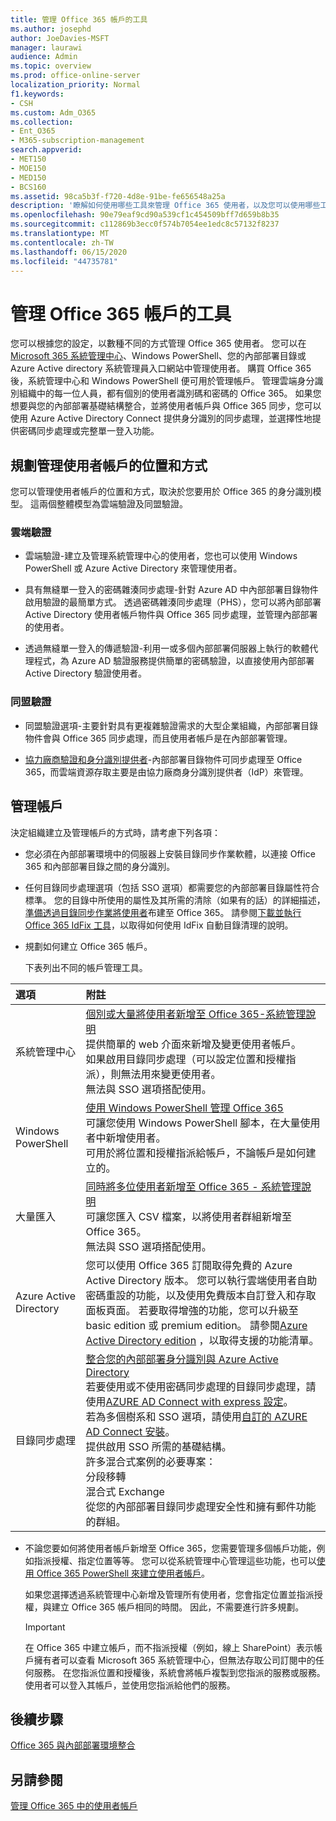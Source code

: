 ```yaml
---
title: 管理 Office 365 帳戶的工具
ms.author: josephd
author: JoeDavies-MSFT
manager: laurawi
audience: Admin
ms.topic: overview
ms.prod: office-online-server
localization_priority: Normal
f1.keywords:
- CSH
ms.custom: Adm_O365
ms.collection:
- Ent_O365
- M365-subscription-management
search.appverid:
- MET150
- MOE150
- MED150
- BCS160
ms.assetid: 98ca5b3f-f720-4d8e-91be-fe656548a25a
description: '瞭解如何使用哪些工具來管理 Office 365 使用者，以及您可以使用哪些工具，取決於您管理使用者身分識別的方式。 '
ms.openlocfilehash: 90e79eaf9cd90a539cf1c454509bff7d659b8b35
ms.sourcegitcommit: c112869b3ecc0f574b7054ee1edc8c57132f8237
ms.translationtype: MT
ms.contentlocale: zh-TW
ms.lasthandoff: 06/15/2020
ms.locfileid: "44735781"
---
```

# <a name="tools-to-manage-office-365-accounts"></a>管理 Office 365 帳戶的工具

您可以根據您的設定，以數種不同的方式管理 Office 365 使用者。 您可以在[Microsoft 365 系統管理中心](https://admin.microsoft.com)、Windows PowerShell、您的內部部署目錄或 Azure Active directory 系統管理員入口網站中管理使用者。 購買 Office 365 後，系統管理中心和 Windows PowerShell 便可用於管理帳戶。 管理雲端身分識別組織中的每一位人員，都有個別的使用者識別碼和密碼的 Office 365。 如果您想要與您的內部部署基礎結構整合，並將使用者帳戶與 Office 365 同步，您可以使用 Azure Active Directory Connect 提供身分識別的同步處理，並選擇性地提供密碼同步處理或完整單一登入功能。
  
## <a name="plan-for-where-and-how-you-will-manage-your-user-accounts"></a>規劃管理使用者帳戶的位置和方式

您可以管理使用者帳戶的位置和方式，取決於您要用於 Office 365 的身分識別模型。 這兩個整體模型為雲端驗證及同盟驗證。
  
### <a name="cloud-authentication"></a>雲端驗證

- 雲端驗證-建立及管理系統管理中心的使用者，您也可以使用 Windows PowerShell 或 Azure Active Directory 來管理使用者。 
    
- 具有無縫單一登入的密碼雜湊同步處理-針對 Azure AD 中內部部署目錄物件啟用驗證的最簡單方式。 透過密碼雜湊同步處理（PHS），您可以將內部部署 Active Directory 使用者帳戶物件與 Office 365 同步處理，並管理內部部署的使用者。 
    
- 透過無縫單一登入的傳遞驗證-利用一或多個內部部署伺服器上執行的軟體代理程式，為 Azure AD 驗證服務提供簡單的密碼驗證，以直接使用內部部署 Active Directory 驗證使用者。 
    
### <a name="federated-authentication"></a>同盟驗證

- 同盟驗證選項-主要針對具有更複雜驗證需求的大型企業組織，內部部署目錄物件會與 Office 365 同步處理，而且使用者帳戶是在內部部署管理。 
    
- [協力廠商驗證和身分識別提供者](about-office-365-identity.md)-內部部署目錄物件可同步處理至 Office 365，而雲端資源存取主要是由協力廠商身分識別提供者（IdP）來管理。 
    
## <a name="managing-accounts"></a>管理帳戶

決定組織建立及管理帳戶的方式時，請考慮下列各項：
  
- 您必須在內部部署環境中的伺服器上安裝目錄同步作業軟體，以連接 Office 365 和內部部署目錄之間的身分識別。
    
- 任何目錄同步處理選項（包括 SSO 選項）都需要您的內部部署目錄屬性符合標準。 您的目錄中所使用的屬性及其所需的清除（如果有的話）的詳細描述，[準備透過目錄同步作業將使用者](prepare-for-directory-synchronization.md)布建至 Office 365。 請參閱[下載並執行 Office 365 IdFix 工具](install-and-run-idfix.md)，以取得如何使用 IdFix 自動目錄清理的說明。 
    
- 規劃如何建立 Office 365 帳戶。
    
    下表列出不同的帳戶管理工具。
    
|**選項**|**附註**|
|:-----|:-----|
|系統管理中心  <br/> |[個別或大量將使用者新增至 Office 365-系統管理說明](https://support.office.com/article/1970f7d6-03b5-442f-b385-5880b9c256ec) <br/>  提供簡單的 web 介面來新增及變更使用者帳戶。  <br/>  如果啟用目錄同步處理（可以設定位置和授權指派），則無法用來變更使用者。  <br/>  無法與 SSO 選項搭配使用。  <br/> |
|Windows PowerShell  <br/> |[使用 Windows PowerShell 管理 Office 365](https://go.microsoft.com/fwlink/p/?LinkId=698471) <br/>  可讓您使用 Windows PowerShell 腳本，在大量使用者中新增使用者。  <br/>  可用於將位置和授權指派給帳戶，不論帳戶是如何建立的。  <br/> |
|大量匯入  <br/> |[同時將多位使用者新增至 Office 365 - 系統管理說明](add-several-users-at-the-same-time.md) <br/>  可讓您匯入 CSV 檔案，以將使用者群組新增至 Office 365。  <br/>  無法與 SSO 選項搭配使用。  <br/> |
|Azure Active Directory  <br/> |您可以使用 Office 365 訂閱取得免費的 Azure Active Directory 版本。 您可以執行雲端使用者自助密碼重設的功能，以及使用免費版本自訂登入和存取面板頁面。 若要取得增強的功能，您可以升級至 basic edition 或 premium edition。 請參閱[Azure Active Directory edition](https://go.microsoft.com/fwlink/p/?LinkId=698465) ，以取得支援的功能清單。  <br/> |
|目錄同步處理  <br/> |[整合您的內部部署身分識別與 Azure Active Directory](https://go.microsoft.com/fwlink/p/?LinkID=624168) <br/>  若要使用或不使用密碼同步處理的目錄同步處理，請使用[AZURE AD Connect with express 設定](https://go.microsoft.com/fwlink/p/?LinkID=698537)。  <br/>  若為多個樹系和 SSO 選項，請使用[自訂的 AZURE AD Connect 安裝](https://go.microsoft.com/fwlink/p/?LinkId=698430)。  <br/>  提供啟用 SSO 所需的基礎結構。  <br/>  許多混合式案例的必要專案：  <br/>  分段移轉  <br/>  混合式 Exchange  <br/>  從您的內部部署目錄同步處理安全性和擁有郵件功能的群組。  <br/> |
   
- 不論您要如何將使用者帳戶新增至 Office 365，您需要管理多個帳戶功能，例如指派授權、指定位置等等。 您可以從系統管理中心管理這些功能，也可以[使用 Office 365 PowerShell 來建立使用者帳戶](https://go.microsoft.com/fwlink/p/?LinkId=717083)。
    
    如果您選擇透過系統管理中心新增及管理所有使用者，您會指定位置並指派授權，與建立 Office 365 帳戶相同的時間。 因此，不需要進行許多規劃。
    
    > [!IMPORTANT]
    > 在 Office 365 中建立帳戶，而不指派授權（例如，線上 SharePoint）表示帳戶擁有者可以查看 Microsoft 365 系統管理中心，但無法存取公司訂閱中的任何服務。 在您指派位置和授權後，系統會將帳戶複製到您指派的服務或服務。 使用者可以登入其帳戶，並使用您指派給他們的服務。 
  
## <a name="next-steps"></a>後續步驟

[Office 365 與內部部署環境整合](office-365-integration.md)
  
## <a name="see-also"></a>另請參閱

[管理 Office 365 中的使用者帳戶](https://support.office.com/article/3204162b-0b6c-4838-8a11-394b9bfd31de.aspx)
  

